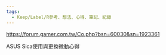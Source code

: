 ```yaml
---
tags:
  - Keep/Label/R參考、想法、心得、筆記、紀錄
---
```


https://forum.gamer.com.tw/Co.php?bsn=60030&sn=1923361

 ASUS Sica使用與更換微動心得